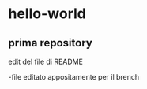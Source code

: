 # hello-world
prima repository
--

edit del file di README

-file editato appositamente per il brench
